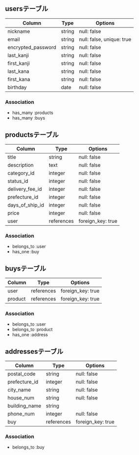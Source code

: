 ## usersテーブル

| Column             | Type   | Options                   |
| ------------------ | ------ | ------------------------- |
| nickname           | string | null: false               |
| email              | string | null: false, unique: true |
| encrypted_password | string | null: false               |
| last_kanji         | string | null: false               |
| first_kanji        | string | null: false               |
| last_kana          | string | null: false               |
| first_kana         | string | null: false               |
| birthday           | date   | null: false               |

### Association

- has_many :products
- has_many :buys

## productsテーブル

| Column          | Type       | Options           |
| --------------- | ---------- | ----------------- |
| title           | string     | null: false       |
| description     | text       | null: false       |
| category_id     | integer    | null: false       |
| status_id       | integer    | null: false       |
| delivery_fee_id | integer    | null: false       |
| prefecture_id   | integer    | null: false       |
| days_of_ship_id | integer    | null: false       |
| price           | integer    | null: false       |
| user            | references | foreign_key: true |

### Association

- belongs_to :user
- has_one :buy

## buysテーブル

| Column  | Type       | Options           |
| ------- | ---------- | ----------------- |
| user    | references | foreign_key: true |
| product | references | foreign_key: true |

### Association

- belongs_to :user
- belongs_to :product
- has_one :address

## addressesテーブル

| Column        | Type       | Options           |
| ------------- | ---------- | ----------------- |
| postal_code   | string     | null: false       |
| prefecture_id | integer    | null: false       |
| city_name     | string     | null: false       |
| house_num     | string     | null: false       |
| building_name | string     |                   |
| phone_num     | integer    | null: false       |
| buy           | references | foreign_key: true |

### Association

- belongs_to :buy